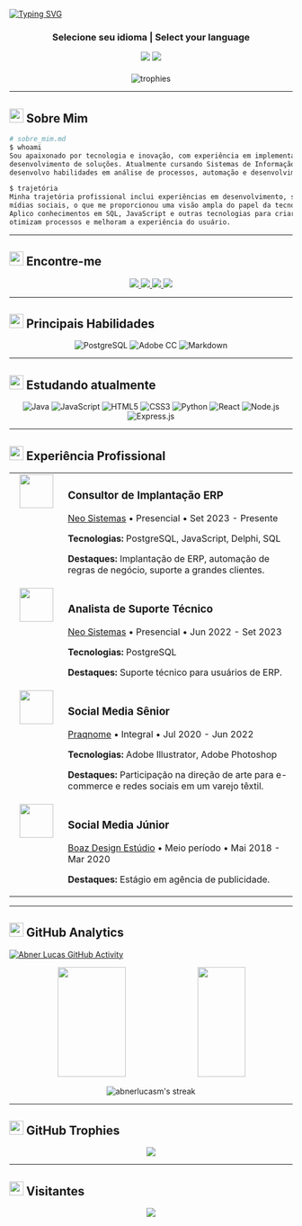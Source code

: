 [![Typing SVG](https://readme-typing-svg.herokuapp.com/?color=c9d1d9&size=35&center=true&vCenter=true&width=1000&lines=Olá,+meu+nome+é+Abner+Lucas;Tenho+21+anos;Sou+do+Brasil+🇧🇷;Estudante+de+Sistemas+de+Informação;Bem-vindo!+😊&font=JetBrains+Mono+Nerd+Font)](https://git.io/typing-svg)

<div align="center">
  <div style="margin-top: 20px;">
    <h3>Selecione seu idioma | Select your language</h3>
    <a href="README.md"><img src="https://img.shields.io/badge/🇧🇷_Português-002D62?style=for-the-badge"/></a>
    <a href="README.en.md"><img src="https://img.shields.io/badge/🇺🇸_English-B22234?style=for-the-badge"/></a>
  </div>
  
  <div style="margin-top: 20px;">
    <img src="https://github-profile-trophy.vercel.app/?username=abnerlucasm&theme=nord&row=1&column=6&margin-w=15" alt="trophies" />
  </div>
</div>

---

## <img src="https://raw.githubusercontent.com/Tarikul-Islam-Anik/Animated-Fluent-Emojis/master/Emojis/People/Technologist.png" width="25" /> Sobre Mim

```bash
# sobre_mim.md
$ whoami
Sou apaixonado por tecnologia e inovação, com experiência em implementação de sistemas ERP e 
desenvolvimento de soluções. Atualmente cursando Sistemas de Informação no UNIBAVE, onde 
desenvolvo habilidades em análise de processos, automação e desenvolvimento de software.

$ trajetória
Minha trajetória profissional inclui experiências em desenvolvimento, suporte técnico e 
mídias sociais, o que me proporcionou uma visão ampla do papel da tecnologia nos negócios. 
Aplico conhecimentos em SQL, JavaScript e outras tecnologias para criar soluções que 
otimizam processos e melhoram a experiência do usuário.
```

---

## <img src="https://raw.githubusercontent.com/Tarikul-Islam-Anik/Animated-Fluent-Emojis/master/Emojis/Objects/Link.png" width="25" /> Encontre-me

<p align="center">
  <a href="https://instagram.com/abnerlucasm" target="_blank">
    <img src="https://img.shields.io/badge/Instagram-%23E4405F.svg?&style=for-the-badge&logo=instagram&logoColor=white"/>
  </a>
  <a href="mailto:cmp.1a.abnerlucas.m@gmail.com">
    <img src="https://img.shields.io/badge/Gmail-%23333.svg?&style=for-the-badge&logo=gmail&logoColor=white"/>
  </a>
  <a href="https://www.linkedin.com/in/abner-lucas/" target="_blank">
    <img src="https://img.shields.io/badge/LinkedIn-%230077B5.svg?&style=for-the-badge&logo=linkedin&logoColor=white"/>
  </a>
  <a href="https://discord.com/channels/@abnerlucasm/">
    <img src="https://img.shields.io/badge/Discord-7289DA.svg?style=for-the-badge&logo=discord&logoColor=white"/>
  </a>
</p>

---

## <img src="https://raw.githubusercontent.com/Tarikul-Islam-Anik/Animated-Fluent-Emojis/master/Emojis/Objects/Hammer%20and%20Wrench.png" width="25" /> Principais Habilidades

<div align="center">
  
  ![PostgreSQL](https://img.shields.io/badge/PostgreSQL-0D1117?style=for-the-badge&logo=postgresql&logoColor=white)
  ![Adobe CC](https://img.shields.io/badge/Adobe_CC-0D1117?style=for-the-badge&logo=adobecreativecloud&logoColor=white)
  ![Markdown](https://img.shields.io/badge/Markdown-000000?style=for-the-badge&logo=markdown&logoColor=white)

</div>

---

## <img src="https://raw.githubusercontent.com/Tarikul-Islam-Anik/Animated-Fluent-Emojis/master/Emojis/Objects/Open%20Book.png" width="25" /> Estudando atualmente

<div align="center">
  
  ![Java](https://img.shields.io/badge/Java-ED8B00?style=for-the-badge&logo=java&logoColor=white)
  ![JavaScript](https://img.shields.io/badge/JavaScript-F7DF1E?style=for-the-badge&logo=javascript&logoColor=black)
  ![HTML5](https://img.shields.io/badge/HTML5-E34F26?style=for-the-badge&logo=html5&logoColor=white)
  ![CSS3](https://img.shields.io/badge/CSS3-1572B6?style=for-the-badge&logo=css3&logoColor=white)
  ![Python](https://img.shields.io/badge/Python-3670A0?style=for-the-badge&logo=python&logoColor=ffdd54)
  ![React](https://img.shields.io/badge/React-20232A?style=for-the-badge&logo=react&logoColor=61DAFB)
  ![Node.js](https://img.shields.io/badge/Node.js-6DA55F?style=for-the-badge&logo=node.js&logoColor=white)
  ![Express.js](https://img.shields.io/badge/Express.js-404d59?style=for-the-badge&logo=express&logoColor=white)
  
</div>

---

## <img src="https://raw.githubusercontent.com/Tarikul-Islam-Anik/Animated-Fluent-Emojis/master/Emojis/Objects/Briefcase.png" width="25" /> Experiência Profissional

<table>
  <tr>
    <td width="80px" align="center" valign="top">
      <a href="https://www.neosistemas.com.br">
        <img src="https://neosistemas.com.br/wp-content/uploads/2021/11/logo_neo_sistemas.svg" width="60px" />
      </a>
    </td>
    <td>
      <h3>Consultor de Implantação ERP</h3>
      <p><a href="https://www.neosistemas.com.br">Neo Sistemas</a> • Presencial • Set 2023 - Presente</p>
      <p><strong>Tecnologias:</strong> PostgreSQL, JavaScript, Delphi, SQL</p>
      <p><strong>Destaques:</strong> Implantação de ERP, automação de regras de negócio, suporte a grandes clientes.</p>
    </td>
  </tr>
  <tr>
    <td width="80px" align="center" valign="top">
      <a href="https://www.neosistemas.com.br">
        <img src="https://neosistemas.com.br/wp-content/uploads/2021/11/logo_neo_sistemas.svg" width="60px" />
      </a>
    </td>
    <td>
      <h3>Analista de Suporte Técnico</h3>
      <p><a href="https://www.neosistemas.com.br">Neo Sistemas</a> • Presencial • Jun 2022 - Set 2023</p>
      <p><strong>Tecnologias:</strong> PostgreSQL</p>
      <p><strong>Destaques:</strong> Suporte técnico para usuários de ERP.</p>
    </td>
  </tr>
  <tr>
    <td width="80px" align="center" valign="top">
      <a href="https://www.praqnome.com.br">
        <img src="https://praqnome.cdn.magazord.com.br/resources/favicon.png" width="60px" />
      </a>
    </td>
    <td>
      <h3>Social Media Sênior</h3>
      <p><a href="https://www.praqnome.com.br">Praqnome</a> • Integral • Jul 2020 - Jun 2022</p>
      <p><strong>Tecnologias:</strong> Adobe Illustrator, Adobe Photoshop</p>
      <p><strong>Destaques:</strong> Participação na direção de arte para e-commerce e redes sociais em um varejo têxtil.</p>
    </td>
  </tr>
  <tr>
    <td width="80px" align="center" valign="top">
      <a href="https://www.boazdesign.com.br">
        <img src="https://encrypted-tbn0.gstatic.com/images?q=tbn:ANd9GcRZ7aLnTeI9l-iyP_Wm397kz69n5wR1VMXHcg&s" width="60px" />
      </a>
    </td>
    <td>
      <h3>Social Media Júnior</h3>
      <p><a href="https://www.boazdesign.com.br">Boaz Design Estúdio</a> • Meio período • Mai 2018 - Mar 2020</p>
      <p><strong>Destaques:</strong> Estágio em agência de publicidade.</p>
    </td>
  </tr>
</table>

---

## <img src="https://raw.githubusercontent.com/Tarikul-Islam-Anik/Animated-Fluent-Emojis/master/Emojis/Objects/Chart%20Increasing.png" width="25" /> GitHub Analytics

[![Abner Lucas GitHub Activity](https://github-readme-activity-graph.vercel.app/graph?username=abnerlucasm&theme=nord&area=true)](https://github.com/ashutosh00710/github-readme-activity-graph)

<div align="center">
  <img width="49%" height="195px" src="https://github-readme-stats.vercel.app/api?username=abnerlucasm&show_icons=true&count_private=true&hide_border=true&theme=nord" />
  <img width="41%" height="195px" src="https://github-readme-stats.vercel.app/api/top-langs/?username=abnerlucasm&layout=compact&hide_border=true&theme=nord" />
</div>

<p align="center">
  <img src="https://streak-stats.demolab.com/?user=abnerlucasm&theme=nord&hide_border=true" alt="abnerlucasm's streak" />
</p>

---

## <img src="https://raw.githubusercontent.com/Tarikul-Islam-Anik/Animated-Fluent-Emojis/master/Emojis/Objects/Trophy.png" width="25" /> GitHub Trophies

<p align="center">
  <img src="https://github-profile-trophy.vercel.app/?username=abnerlucasm&theme=nord&row=2&column=3" />
</p>

---

## <img src="https://raw.githubusercontent.com/Tarikul-Islam-Anik/Animated-Fluent-Emojis/master/Emojis/People/Eyes.png" width="25" /> Visitantes

<p align="center">
  <img src="https://profile-counter.glitch.me/{abnerlucasm}/count.svg" />
</p>

